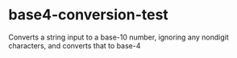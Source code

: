 # base4-conversion-test
Converts a string input to a base-10 number, ignoring any nondigit characters, and converts that to base-4
